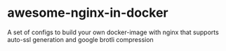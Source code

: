 # awesome-nginx-in-docker
A set of configs to build your own docker-image with nginx that supports auto-ssl generation and google brotli compression
